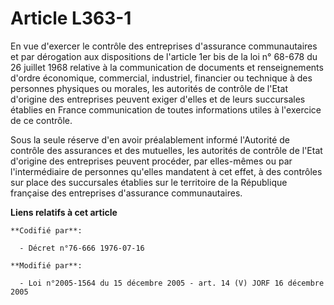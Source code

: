 # Article L363-1

En vue d'exercer le contrôle des entreprises d'assurance communautaires et par dérogation aux dispositions de l'article 1er
bis de la loi n° 68-678 du 26 juillet 1968 relative à la communication de documents et renseignements d'ordre économique,
commercial, industriel, financier ou technique à des personnes physiques ou morales, les autorités de contrôle de l'Etat
d'origine des entreprises peuvent exiger d'elles et de leurs succursales établies en France communication de toutes
informations utiles à l'exercice de ce contrôle.

Sous la seule réserve d'en avoir préalablement informé l'Autorité de contrôle des assurances et des mutuelles, les autorités
de contrôle de l'Etat d'origine des entreprises peuvent procéder, par elles-mêmes ou par l'intermédiaire de personnes
qu'elles mandatent à cet effet, à des contrôles sur place des succursales établies sur le territoire de la République
française des entreprises d'assurance communautaires.

**Liens relatifs à cet article**

	**Codifié par**:

	  - Décret n°76-666 1976-07-16

	**Modifié par**:

	  - Loi n°2005-1564 du 15 décembre 2005 - art. 14 (V) JORF 16 décembre 2005
